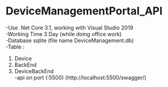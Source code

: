 # DeviceManagementPortal_API
-Use .Net Core 3.1, working with Visual Studio 2019 </br>
-Working Time 3 Day (while doing office work) </br>
-Database sqlite (file name DeviceManagement.db)</br>
-Table : </br>
1. Device </br>
2. BackEnd </br>
3. DeviceBackEnd </br>
-api on port (:5500) (http://localhost:5500/swagger/)
